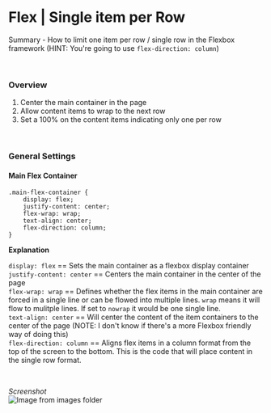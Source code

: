 # Flex | Single item per Row

Summary - How to limit one item per row / single row in the Flexbox framework  (HINT: You're going to use `flex-direction: column`) 

<br/>

### Overview

1. Center the main container in the page
1. Allow content items to wrap to the next row
1. Set a 100% on the content items indicating only one per row

<br>

### General Settings

#### Main Flex Container

```
.main-flex-container {
    display: flex;
    justify-content: center;
    flex-wrap: wrap;
    text-align: center;
    flex-direction: column;
}
```

**Explanation**

`display: flex` == Sets the main container as a flexbox display container  
`justify-content: center` == Centers the main container in the center of the page  
`flex-wrap: wrap` == Defines whether the flex items in the main container are forced in a single line or can be flowed into multiple lines. `wrap` means it will flow to mulitple lines. If set to `nowrap` it would be one single line.  
`text-align: center` == Will center the content of the item containers to the center of the page (NOTE: I don't know if there's a more Flexbox friendly way of doing this)   
`flex-direction: column` == Aligns flex items in a column format from the top of the screen to the bottom. This is the code that will place content in the single row format.

<br>

*Screenshot*  
![Image from images folder](/css/flexbox/flex-single-row/flex-single-row_flex-basis_example.png)